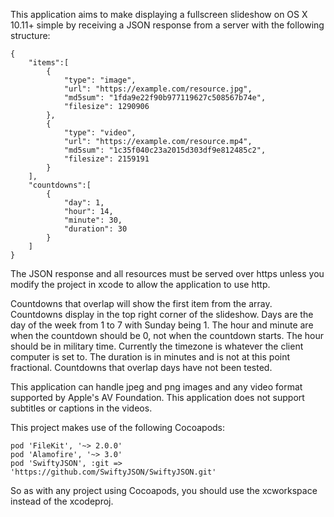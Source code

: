 This application aims to make displaying a fullscreen slideshow on OS X 10.11+
simple by receiving a JSON response from a server with the following structure:

```
{
	"items":[
		{
			"type": "image",
			"url": "https://example.com/resource.jpg",
			"md5sum": "1fda9e22f90b977119627c508567b74e",
			"filesize": 1290906
		},
		{
			"type": "video",
			"url": "https://example.com/resource.mp4",
			"md5sum": "1c35f040c23a2015d303df9e812485c2",
			"filesize": 2159191
		}
	],
	"countdowns":[
		{
			"day": 1,
			"hour": 14,
			"minute": 30,
			"duration": 30
		}
	]
}
```

The JSON response and all resources must be served over https unless you modify
the project in xcode to allow the application to use http.

Countdowns that overlap will show the first item from the array.
Countdowns display in the top right corner of the slideshow.
Days are the day of the week from 1 to 7 with Sunday being 1.
The hour and minute are when the countdown should be 0, not when the countdown starts.
The hour should be in military time. Currently the timezone is whatever the client computer is set to.
The duration is in minutes and is not at this point fractional.
Countdowns that overlap days have not been tested.

This application can handle jpeg and png images and any video format supported
by Apple's AV Foundation. This application does not support subtitles or captions
in the videos.

This project makes use of the following Cocoapods:

```
pod 'FileKit', '~> 2.0.0'
pod 'Alamofire', '~> 3.0'
pod 'SwiftyJSON', :git => 'https://github.com/SwiftyJSON/SwiftyJSON.git'
```

So as with any project using Cocoapods, you should use the xcworkspace instead of the xcodeproj.

